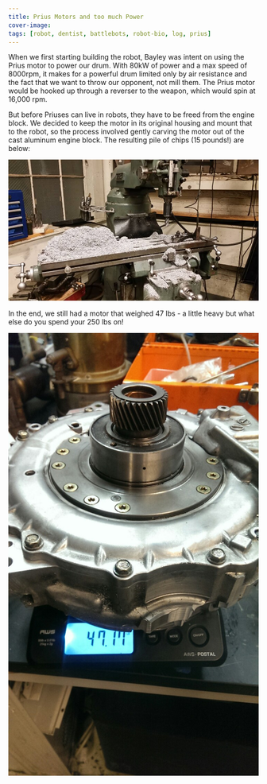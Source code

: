 ```yaml
---
title: Prius Motors and too much Power
cover-image: 
tags: [robot, dentist, battlebots, robot-bio, log, prius]
---
```


When we first starting building the robot, Bayley was intent on using the Prius motor to power our drum. With 80kW of power and a max speed of 8000rpm, it makes for a powerful drum limited only by air resistance and the fact that we want to throw our opponent, not mill them. The Prius motor would be hooked up through a reverser to the weapon, which would spin at 16,000 rpm. 

But before Priuses can live in robots, they have to be freed from the engine block. We decided to keep the motor in its original housing and mount that to the robot, so the process involved gently carving the motor out of the cast aluminum engine block. The resulting pile of chips (15 pounds!) are below:

![Pile of Chips](/img/crc/chips.jpg)

In the end, we still had a motor that weighed 47 lbs - a little heavy but what else do you spend your 250 lbs on!

![Pile of Chips](/img/crc/prius.jpg)


[anchorcms]:   https://anchorcms.com/
[jekyll-gh]:   https://github.com/jekyll/jekyll
[jekyll-help]: https://github.com/jekyll/jekyll-help
[githubpages]: https://pages.github.com/
[mywebsite]:   https://github.com/rebeccali/holo-alfa/
[holoalfa]:    https://github.com/steinvc/holo-alfa
[ppprs]:       http://www.powerracingseries.org/
[dvr]:    	   http://www.ti.com/product/drv8302
[chainsawfet]: http://www.nxp.com/documents/data_sheet/PSMN7R0-100PS.pdf
[bayley]:      http://isopack.blogspot.com
[ninephase]:   https://github.com/rebeccali/ninephase
[dlab]:        dsdd